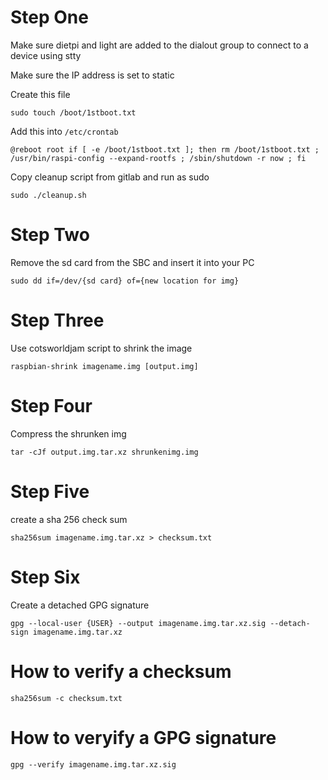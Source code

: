 # Step One

Make sure dietpi and light are added to the dialout group to connect to a device using stty

Make sure the IP address is set to static



Create this file
```
sudo touch /boot/1stboot.txt
```


Add this into `/etc/crontab`
```
@reboot root if [ -e /boot/1stboot.txt ]; then rm /boot/1stboot.txt ; /usr/bin/raspi-config --expand-rootfs ; /sbin/shutdown -r now ; fi
```

Copy cleanup script from gitlab and run as sudo

```
sudo ./cleanup.sh
```

# Step Two

Remove the sd card from the SBC and insert it into your PC
```
sudo dd if=/dev/{sd card} of={new location for img}
```

# Step Three

Use cotsworldjam script to shrink the image

```
raspbian-shrink imagename.img [output.img]
```

# Step Four

Compress the shrunken img

```
tar -cJf output.img.tar.xz shrunkenimg.img
```

# Step Five

create a sha 256 check sum

```
sha256sum imagename.img.tar.xz > checksum.txt
```

# Step Six

Create a detached GPG signature

```
gpg --local-user {USER} --output imagename.img.tar.xz.sig --detach-sign imagename.img.tar.xz
```

# How to verify a checksum

```
sha256sum -c checksum.txt
```

# How to veryify a GPG signature

```
gpg --verify imagename.img.tar.xz.sig
```
